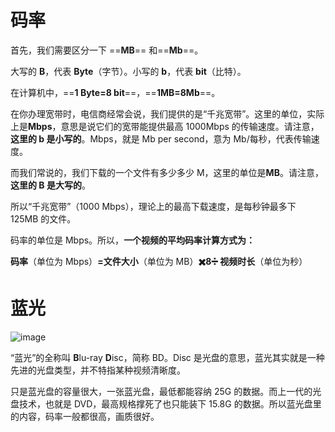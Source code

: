 # 码率

首先，我们需要区分一下 ==**MB**== 和==**Mb**==。

大写的 **B**，代表 **Byte**（字节）。小写的 **b**，代表 **bit**（比特）。

在计算机中，==**1 Byte=8 bit**==，==**1MB=8Mb**==。

在你办理宽带时，电信商经常会说，我们提供的是“千兆宽带”。这里的单位，实际上是**Mbps**，意思是说它们的宽带能提供最高 1000Mbps 的传输速度。请注意，**这里的 b 是小写的**。Mbps，就是 Mb per second，意为 Mb/每秒，代表传输速度。

而我们常说的，我们下载的一个文件有多少多少 M，这里的单位是**MB**。请注意，**这里的 B 是大写的**。

所以“千兆宽带”（1000 Mbps），理论上的最高下载速度，是每秒钟最多下 125MB 的文件。

码率的单位是 Mbps。所以，**一个视频的平均码率计算方式为：**

**码率**（单位为 Mbps）**=文件大小**（单位为 MB）**✖️8➗ 视频时长**（单位为秒）

# 蓝光

![image](http://rp4t4f7qv.hb-bkt.clouddn.com/image.png)

“蓝光”的全称叫 **B**lu-ray **D**isc，简称 BD。Disc 是光盘的意思，蓝光其实就是一种先进的光盘类型，并不特指某种视频清晰度。

只是蓝光盘的容量很大，一张蓝光盘，最低都能容纳 25G 的数据。而上一代的光盘技术，也就是 DVD，最高规格撑死了也只能装下 15.8G 的数据。所以蓝光盘里的内容，码率一般都很高，画质很好。
